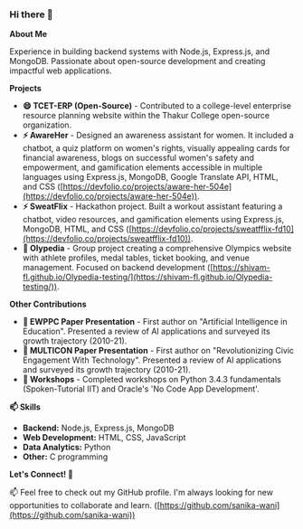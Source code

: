 ### Hi there 👋

**About Me**

Experience in building backend systems with Node.js, Express.js, and MongoDB. Passionate about open-source development and creating impactful web applications.

**Projects**

* **😄 TCET-ERP (Open-Source)** - Contributed to a college-level enterprise resource planning website within the Thakur College open-source organization.
* **⚡ AwareHer** - Designed an awareness assistant for women. It included a chatbot, a quiz platform on women's rights, visually appealing cards for financial awareness, blogs on successful women's safety and empowerment, and gamification elements accessible in multiple languages using Express.js, MongoDB, Google Translate API, HTML, and CSS ([https://devfolio.co/projects/aware-her-504e](https://devfolio.co/projects/aware-her-504e)).
* **⚡ SweatFlix** - Hackathon project. Built a workout assistant featuring a chatbot, video resources, and gamification elements using Express.js, MongoDB, HTML, and CSS ([https://devfolio.co/projects/sweatfflix-fd10](https://devfolio.co/projects/sweatfflix-fd10)).
* **👯 Olypedia** - Group project creating a comprehensive Olympics website with athlete profiles, medal tables, ticket booking, and venue management. Focused on backend development ([https://shivam-fl.github.io/Olypedia-testing/](https://shivam-fl.github.io/Olypedia-testing/)).

**Other Contributions**

* **💬 EWPPC Paper Presentation** - First author on "Artificial Intelligence in Education". Presented a review of AI applications and surveyed its growth trajectory (2010-21).
* **💬 MULTICON Paper Presentation** - First author on "Revolutionizing Civic Engagement With Technology". Presented a review of AI applications and surveyed its growth trajectory (2010-21).
* **💬 Workshops** - Completed workshops on Python 3.4.3 fundamentals (Spoken-Tutorial IIT) and Oracle's 'No Code App Development'. 

**📫 Skills**

* **Backend:** Node.js, Express.js, MongoDB
* **Web Development:** HTML, CSS, JavaScript
* **Data Analytics:** Python
* **Other:** C programming

**Let's Connect! 👯**

📫 Feel free to check out my GitHub profile. I'm always looking for new opportunities to collaborate and learn.
([https://github.com/sanika-wani](https://github.com/sanika-wani))

